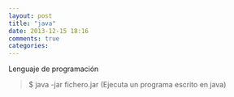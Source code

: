 ```yaml
---
layout: post
title: "java"
date: 2013-12-15 18:16
comments: true
categories: 
---
```

Lenguaje de programación

>$ java -jar fichero.jar  (Ejecuta un programa escrito en java)

